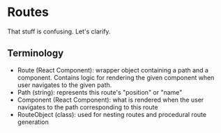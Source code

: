 # Routes

That stuff is confusing. Let's clarify.

## Terminology

* Route (React Component): wrapper object containing a path and a component. Contains logic for rendering the given component when user navigates to the given path.
* Path (string): represents this route's "position" or "name"
* Component (React Component): what is rendered when the user navigates to the path corresponding to this route
* RouteObject (class): used for nesting routes and procedural route generation
